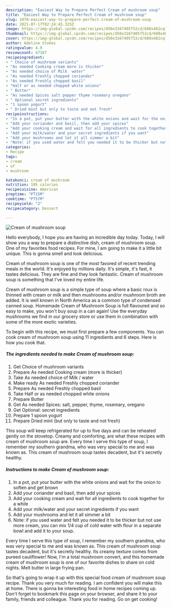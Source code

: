 ```yaml
---
description: "Easiest Way to Prepare Perfect Cream of mushroom soup"
title: "Easiest Way to Prepare Perfect Cream of mushroom soup"
slug: 1070-easiest-way-to-prepare-perfect-cream-of-mushroom-soup
date: 2021-07-17T02:24:45.325Z
image: https://img-global.cpcdn.com/recipes/d56e3167405f52cd/680x482cq70/cream-of-mushroom-soup-recipe-main-photo.jpg
thumbnail: https://img-global.cpcdn.com/recipes/d56e3167405f52cd/680x482cq70/cream-of-mushroom-soup-recipe-main-photo.jpg
cover: https://img-global.cpcdn.com/recipes/d56e3167405f52cd/680x482cq70/cream-of-mushroom-soup-recipe-main-photo.jpg
author: Adeline Stokes
ratingvalue: 4.9
reviewcount: 47187
recipeingredient:
- " Choice of mushroom variants"
- "As needed Cooking cream more is thicker"
- "As needed choice of Milk  water"
- "As needed Freshly chopped coriander"
- "As needed Freshly chopped basil"
- "Half or as needed chopped white onions"
- " Butter"
- "As needed Spices salt pepper thyme rosemary oregano"
- " Optional secret ingredients"
- "1 spoon yogurt"
- " Dried mint but only to taste and not fresh"
recipeinstructions:
- "In a pot, put your butter with the white onions and wait for the onion to soften and get brown"
- "Add your coriander and basil, then add your spices"
- "Add your cooking cream and wait for all ingredients to cook together for a while"
- "Add your milk/water and your secret ingredients if you want"
- "Add your mushrooms and let it all simmer a bit"
- "Note: if you used water and felt you needed it to be thicker but not use more cream, you can mix 1/4 cup of cold water with flour in a separate bowl and add it to your soup."
categories:
- Recipe
tags:
- cream
- of
- mushroom

katakunci: cream of mushroom 
nutrition: 195 calories
recipecuisine: American
preptime: "PT15M"
cooktime: "PT57M"
recipeyield: "2"
recipecategory: Dessert

---
```



![Cream of mushroom soup](https://img-global.cpcdn.com/recipes/d56e3167405f52cd/680x482cq70/cream-of-mushroom-soup-recipe-main-photo.jpg)

Hello everybody, I hope you are having an incredible day today. Today, I will show you a way to prepare a distinctive dish, cream of mushroom soup. One of my favorites food recipes. For mine, I am going to make it a little bit unique. This is gonna smell and look delicious.

Cream of mushroom soup is one of the most favored of recent trending meals in the world. It's enjoyed by millions daily. It's simple, it's fast, it tastes delicious. They are fine and they look fantastic. Cream of mushroom soup is something that I've loved my entire life.

Cream of mushroom soup is a simple type of soup where a basic roux is thinned with cream or milk and then mushrooms and/or mushroom broth are added. It is well known in North America as a common type of condensed canned soup. Homemade Cream of Mushroom Soup is full flavoured and so easy to make, you won&#39;t buy soup in a can again! Use the everyday mushrooms we find in our grocery store or use them in combination with some of the more exotic varieties.


To begin with this recipe, we must first prepare a few components. You can cook cream of mushroom soup using 11 ingredients and 6 steps. Here is how you cook that.

<!--inarticleads1-->

##### The ingredients needed to make Cream of mushroom soup:

1. Get  Choice of mushroom variants
1. Prepare As needed Cooking cream (more is thicker)
1. Take As needed choice of Milk / water
1. Make ready As needed Freshly chopped coriander
1. Prepare As needed Freshly chopped basil
1. Take Half or as needed chopped white onions
1. Prepare  Butter
1. Get As needed Spices: salt, pepper, thyme, rosemary, oregano
1. Get  Optional: secret ingredients
1. Prepare 1 spoon yogurt
1. Prepare  Dried mint (but only to taste and not fresh)


This soup will keep refrigerated for up to five days and can be reheated gently on the stovetop. Creamy and comforting, are what these recipes with cream of mushroom soup are. Every time I serve this type of soup, I remember my southern grandma, who was very special to me and was known as. This cream of mushroom soup tastes decadent, but it&#39;s secretly healthy. 

<!--inarticleads2-->

##### Instructions to make Cream of mushroom soup:

1. In a pot, put your butter with the white onions and wait for the onion to soften and get brown
1. Add your coriander and basil, then add your spices
1. Add your cooking cream and wait for all ingredients to cook together for a while
1. Add your milk/water and your secret ingredients if you want
1. Add your mushrooms and let it all simmer a bit
1. Note: if you used water and felt you needed it to be thicker but not use more cream, you can mix 1/4 cup of cold water with flour in a separate bowl and add it to your soup.


Every time I serve this type of soup, I remember my southern grandma, who was very special to me and was known as. This cream of mushroom soup tastes decadent, but it&#39;s secretly healthy. Its creamy texture comes from pureed cauliflower! Now, I&#39;m a total mushroom convert, and this homemade cream of mushroom soup is one of our favorite dishes to share on cold nights. Melt butter in large frying pan. 

So that's going to wrap it up with this special food cream of mushroom soup recipe. Thank you very much for reading. I am confident you will make this at home. There is gonna be interesting food in home recipes coming up. Don't forget to bookmark this page on your browser, and share it to your family, friends and colleague. Thank you for reading. Go on get cooking!
